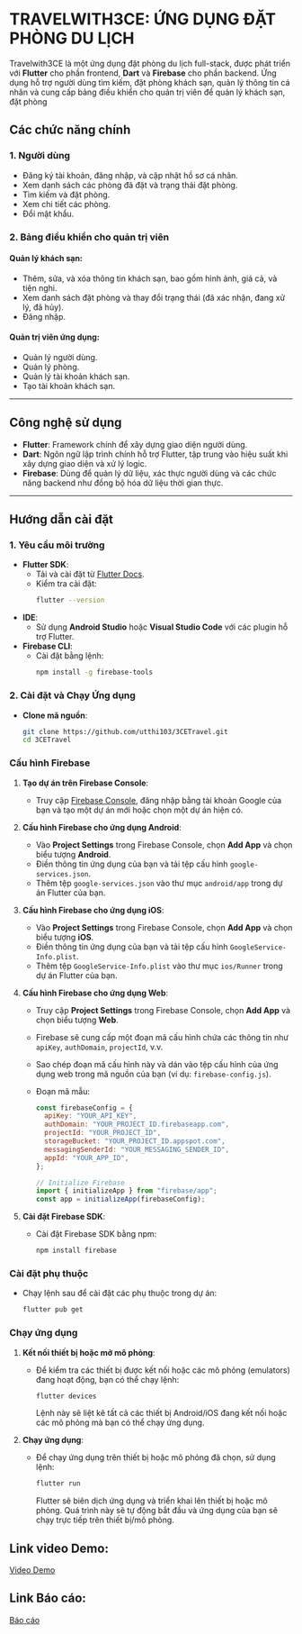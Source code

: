 # TRAVELWITH3CE: ỨNG DỤNG ĐẶT PHÒNG DU LỊCH

Travelwith3CE là một ứng dụng đặt phòng du lịch full-stack, được phát triển với **Flutter** cho phần frontend, **Dart** và **Firebase** cho phần backend. Ứng dụng hỗ trợ người dùng tìm kiếm, đặt phòng khách sạn, quản lý thông tin cá nhân và cung cấp bảng điều khiển cho quản trị viên để quản lý khách sạn, đặt phòng

## Các chức năng chính

### 1. Người dùng

- Đăng ký tài khoản, đăng nhập, và cập nhật hồ sơ cá nhân.
- Xem danh sách các phòng đã đặt và trạng thái đặt phòng.
- Tìm kiếm và đặt phòng.
- Xem chi tiết các phòng.
- Đổi mật khẩu.

### 2. Bảng điều khiển cho quản trị viên

#### Quản lý khách sạn:

- Thêm, sửa, và xóa thông tin khách sạn, bao gồm hình ảnh, giá cả, và tiện nghi.
- Xem danh sách đặt phòng và thay đổi trạng thái (đã xác nhận, đang xử lý, đã hủy).
- Đăng nhập.

#### Quản trị viên ứng dụng:

- Quản lý người dùng.
- Quản lý phòng.
- Quản lý tài khoản khách sạn.
- Tạo tài khoản khách sạn.

---

## Công nghệ sử dụng

- **Flutter**: Framework chính để xây dựng giao diện người dùng.
- **Dart**: Ngôn ngữ lập trình chính hỗ trợ Flutter, tập trung vào hiệu suất khi xây dựng giao diện và xử lý logic.
- **Firebase**: Dùng để quản lý dữ liệu, xác thực người dùng và các chức năng backend như đồng bộ hóa dữ liệu thời gian thực.

---

## Hướng dẫn cài đặt

### 1. Yêu cầu môi trường

- **Flutter SDK**:
  - Tải và cài đặt từ [Flutter Docs](https://docs.flutter.dev/get-started/install).
  - Kiểm tra cài đặt:
    ```bash
    flutter --version
    ```
- **IDE**:
  - Sử dụng **Android Studio** hoặc **Visual Studio Code** với các plugin hỗ trợ Flutter.
- **Firebase CLI**:
  - Cài đặt bằng lệnh:
    ```bash
    npm install -g firebase-tools
    ```

### 2. Cài đặt và Chạy Ứng dụng

- **Clone mã nguồn**:
  ```bash
  git clone https://github.com/utthi103/3CETravel.git
  cd 3CETravel
  ```

### Cấu hình Firebase

1. **Tạo dự án trên Firebase Console**:

   - Truy cập [Firebase Console](https://console.firebase.google.com/), đăng nhập bằng tài khoản Google của bạn và tạo một dự án mới hoặc chọn một dự án hiện có.

2. **Cấu hình Firebase cho ứng dụng Android**:

   - Vào **Project Settings** trong Firebase Console, chọn **Add App** và chọn biểu tượng **Android**.
   - Điền thông tin ứng dụng của bạn và tải tệp cấu hình `google-services.json`.
   - Thêm tệp `google-services.json` vào thư mục `android/app` trong dự án Flutter của bạn.

3. **Cấu hình Firebase cho ứng dụng iOS**:

   - Vào **Project Settings** trong Firebase Console, chọn **Add App** và chọn biểu tượng **iOS**.
   - Điền thông tin ứng dụng của bạn và tải tệp cấu hình `GoogleService-Info.plist`.
   - Thêm tệp `GoogleService-Info.plist` vào thư mục `ios/Runner` trong dự án Flutter của bạn.

4. **Cấu hình Firebase cho ứng dụng Web**:

   - Truy cập **Project Settings** trong Firebase Console, chọn **Add App** và chọn biểu tượng **Web**.
   - Firebase sẽ cung cấp một đoạn mã cấu hình chứa các thông tin như `apiKey`, `authDomain`, `projectId`, v.v.
   - Sao chép đoạn mã cấu hình này và dán vào tệp cấu hình của ứng dụng web trong mã nguồn của bạn (ví dụ: `firebase-config.js`).
   - Đoạn mã mẫu:

     ```javascript
     const firebaseConfig = {
       apiKey: "YOUR_API_KEY",
       authDomain: "YOUR_PROJECT_ID.firebaseapp.com",
       projectId: "YOUR_PROJECT_ID",
       storageBucket: "YOUR_PROJECT_ID.appspot.com",
       messagingSenderId: "YOUR_MESSAGING_SENDER_ID",
       appId: "YOUR_APP_ID",
     };

     // Initialize Firebase
     import { initializeApp } from "firebase/app";
     const app = initializeApp(firebaseConfig);
     ```

5. **Cài đặt Firebase SDK**:
   - Cài đặt Firebase SDK bằng npm:
     ```bash
     npm install firebase
     ```

### Cài đặt phụ thuộc

- Chạy lệnh sau để cài đặt các phụ thuộc trong dự án:
  ```bash
  flutter pub get
  ```

### Chạy ứng dụng

1. **Kết nối thiết bị hoặc mở mô phỏng**:

   - Để kiểm tra các thiết bị được kết nối hoặc các mô phỏng (emulators) đang hoạt động, bạn có thể chạy lệnh:
     ```bash
     flutter devices
     ```
     Lệnh này sẽ liệt kê tất cả các thiết bị Android/iOS đang kết nối hoặc các mô phỏng mà bạn có thể chạy ứng dụng.

2. **Chạy ứng dụng**:
   - Để chạy ứng dụng trên thiết bị hoặc mô phỏng đã chọn, sử dụng lệnh:
     ```bash
     flutter run
     ```
     Flutter sẽ biên dịch ứng dụng và triển khai lên thiết bị hoặc mô phỏng. Quá trình này sẽ tự động bắt đầu và ứng dụng của bạn sẽ chạy trực tiếp trên thiết bị/mô phỏng.

## Link video Demo:

[Video Demo](https://drive.google.com/file/d/1M1hL4LI0GDCAewokshe9lZDgfqDBly5Z/view?usp=sharing)

## Link Báo cáo:

[Báo cáo](https://docs.google.com/document/d/1p-HiMUY4iYkFkv108GWMi0VVzWmsbqcm/edit?usp=sharing&ouid=108853351507976726842&rtpof=true&sd=true)
